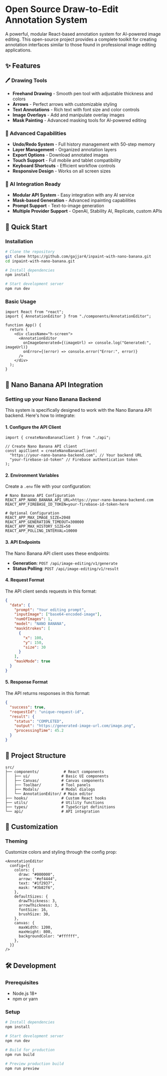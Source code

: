 #  Open Source Draw-to-Edit Annotation System

A powerful, modular React-based annotation system for AI-powered image editing. This open-source project provides a complete toolkit for creating annotation interfaces similar to those found in professional image editing applications.

## ✨ Features

### 🖊️ Drawing Tools

- **Freehand Drawing** - Smooth pen tool with adjustable thickness and colors
- **Arrows** - Perfect arrows with customizable styling
- **Text Annotations** - Rich text with font size and color controls
- **Image Overlays** - Add and manipulate overlay images
- **Mask Painting** - Advanced masking tools for AI-powered editing

### 🎨 Advanced Capabilities

- **Undo/Redo System** - Full history management with 50-step memory
- **Layer Management** - Organized annotation layers
- **Export Options** - Download annotated images
- **Touch Support** - Full mobile and tablet compatibility
- **Keyboard Shortcuts** - Efficient workflow controls
- **Responsive Design** - Works on all screen sizes

### 🤖 AI Integration Ready

- **Modular API System** - Easy integration with any AI service
- **Mask-based Generation** - Advanced inpainting capabilities
- **Prompt Support** - Text-to-image generation
- **Multiple Provider Support** - OpenAI, Stability AI, Replicate, custom APIs

## 🚀 Quick Start

### Installation

```bash
# Clone the repository
git clone https://github.com/gajjar4/inpaint-with-nano-banana.git
cd inpaint-with-nano-banana.git

# Install dependencies
npm install

# Start development server
npm run dev
```

### Basic Usage

```tsx
import React from "react";
import { AnnotationEditor } from "./components/AnnotationEditor";

function App() {
  return (
    <div className="h-screen">
      <AnnotationEditor
        onImageGenerated={(imageUrl) => console.log("Generated:", imageUrl)}
        onError={(error) => console.error("Error:", error)}
      />
    </div>
  );
}
```

## 🔧 Nano Banana API Integration

### Setting up your Nano Banana Backend

This system is specifically designed to work with the Nano Banana API backend. Here's how to integrate:

#### 1. Configure the API Client

```tsx
import { createNanoBananaClient } from "./api";

// Create Nano Banana API client
const apiClient = createNanoBananaClient(
  "https://your-nano-banana-backend.com", // Your backend URL
  "your-firebase-id-token" // Firebase authentication token
);
```

#### 2. Environment Variables

Create a `.env` file with your configuration:

```env
# Nano Banana API Configuration
REACT_APP_NANO_BANANA_API_URL=https://your-nano-banana-backend.com
REACT_APP_FIREBASE_ID_TOKEN=your-firebase-id-token-here

# Optional Configuration
REACT_APP_MAX_IMAGE_SIZE=2048
REACT_APP_GENERATION_TIMEOUT=300000
REACT_APP_MAX_HISTORY_SIZE=50
REACT_APP_POLLING_INTERVAL=10000
```

#### 3. API Endpoints

The Nano Banana API client uses these endpoints:

- **Generation**: `POST /api/image-editing/v1/generate`
- **Status Polling**: `POST /api/image-editing/v1/result`

#### 4. Request Format

The API client sends requests in this format:

```json
{
  "data": {
    "prompt": "Your editing prompt",
    "inputImage": ["base64-encoded-image"],
    "numOfImages": 1,
    "model": "NANO BANANA",
    "maskStrokes": [
      {
        "x": 100,
        "y": 150,
        "size": 30
      }
    ],
    "maskMode": true
  }
}
```

#### 5. Response Format

The API returns responses in this format:

```json
{
  "success": true,
  "requestId": "unique-request-id",
  "result": {
    "status": "COMPLETED",
    "output": "https://generated-image-url.com/image.png",
    "processingTime": 45.2
  }
}
```

## 📁 Project Structure

```
src/
├── components/           # React components
│   ├── ui/              # Basic UI components
│   ├── Canvas/          # Canvas components
│   ├── Toolbar/         # Tool panels
│   ├── Modals/          # Modal dialogs
│   └── AnnotationEditor/ # Main editor
├── hooks/               # Custom React hooks
├── utils/               # Utility functions
├── types/               # TypeScript definitions
└── api/                 # API integration
```

## 🎨 Customization

### Theming

Customize colors and styling through the config prop:

```tsx
<AnnotationEditor
  config={{
    colors: {
      draw: "#000000",
      arrow: "#ef4444",
      text: "#1f2937",
      mask: "#3b82f6",
    },
    defaultSizes: {
      drawThickness: 3,
      arrowThickness: 3,
      fontSize: 16,
      brushSize: 30,
    },
    canvas: {
      maxWidth: 1200,
      maxHeight: 800,
      backgroundColor: "#ffffff",
    },
  }}
/>
```

## 🛠️ Development

### Prerequisites

- Node.js 18+
- npm or yarn

### Setup

```bash
# Install dependencies
npm install

# Start development server
npm run dev

# Build for production
npm run build

# Preview production build
npm run preview
```


